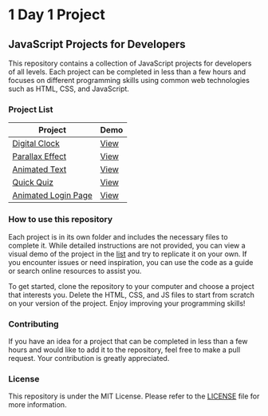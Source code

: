 # 1 Day 1 Project

## JavaScript Projects for Developers

This repository contains a collection of JavaScript projects for developers of all levels. Each project can be completed in less than a few hours and focuses on different programming skills using common web technologies such as HTML, CSS, and JavaScript.

### Project List

| Project                                                                                            | Demo     |
| -------------------------------------------------------------------------------------------------- | -------- |
| [Digital Clock](https://github.com/MaxDecapitars/1Day1Project/tree/main/digital-clock)             | [View]() |
| [Parallax Effect](https://github.com/MaxDecapitars/1Day1Project/tree/main/parallax-effect)         | [View]() |
| [Animated Text](https://github.com/MaxDecapitars/1Day1Project/tree/main/animated-text)             | [View]() |
| [Quick Quiz](https://github.com/MaxDecapitars/1Day1Project/tree/main/quick-quiz)                   | [View]() |
| [Animated Login Page](https://github.com/MaxDecapitars/1Day1Project/tree/main/animated-login-page) | [View]() |

### How to use this repository

Each project is in its own folder and includes the necessary files to complete it. While detailed instructions are not provided, you can view a visual demo of the project in the [list](https://github.com/MaxDecapitars/1Day1Project#project-list) and try to replicate it on your own. If you encounter issues or need inspiration, you can use the code as a guide or search online resources to assist you.

To get started, clone the repository to your computer and choose a project that interests you. Delete the HTML, CSS, and JS files to start from scratch on your version of the project. Enjoy improving your programming skills!

### Contributing

If you have an idea for a project that can be completed in less than a few hours and would like to add it to the repository, feel free to make a pull request. Your contribution is greatly appreciated.

### License

This repository is under the MIT License. Please refer to the [LICENSE](https://github.com/MaxDecapitars/1Day1Project/blob/main/LICENSE) file for more information.
